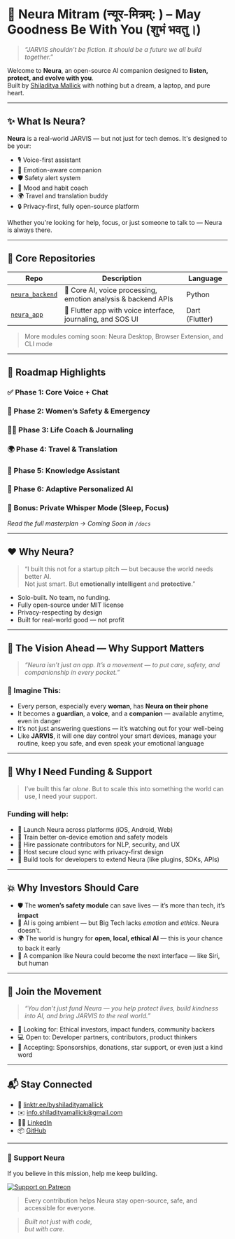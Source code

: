 # 🌟 Neura Mitram (न्यूर-मित्रम्: ) – May Goodness Be With You (शुभं भवतु।)

> _“JARVIS shouldn’t be fiction. It should be a future we all build together.”_

Welcome to **Neura**, an open-source AI companion designed to **listen, protect, and evolve with you**.  
Built by [Shiladitya Mallick](https://linktr.ee/byshiladityamallick) with nothing but a dream, a laptop, and pure heart.  

---

## ✨ What Is Neura?

**Neura** is a real-world JARVIS — but not just for tech demos. It's designed to be your:

- 🎙️ Voice-first assistant
- 🧠 Emotion-aware companion
- 🛡️ Safety alert system
- 📔 Mood and habit coach
- 🌍 Travel and translation buddy
- 🔒 Privacy-first, fully open-source platform

Whether you're looking for help, focus, or just someone to talk to — Neura is always there.

---

## 🔧 Core Repositories

| Repo | Description | Language |
|------|-------------|----------|
| [`neura_backend`](https://github.com/Neura-Mitram/neura_backend) | 🧠 Core AI, voice processing, emotion analysis & backend APIs | Python |
| [`neura_app`](https://github.com/Neura-Mitram/neura_app) | 📱 Flutter app with voice interface, journaling, and SOS UI | Dart (Flutter) |

> More modules coming soon: Neura Desktop, Browser Extension, and CLI mode

---

## 🧭 Roadmap Highlights

### ✅ Phase 1: Core Voice + Chat  
### 🛟 Phase 2: Women’s Safety & Emergency  
### 👩‍💼 Phase 3: Life Coach & Journaling  
### 🌍 Phase 4: Travel & Translation  
### 🧠 Phase 5: Knowledge Assistant  
### 🧬 Phase 6: Adaptive Personalized AI  
### 🌙 Bonus: Private Whisper Mode (Sleep, Focus)

_Read the full masterplan → Coming Soon in `/docs`_

---

## ❤️ Why Neura?

> “I built this not for a startup pitch — but because the world needs better AI.  
> Not just smart. But **emotionally intelligent** and **protective**.”

- Solo-built. No team, no funding.
- Fully open-source under MIT license
- Privacy-respecting by design
- Built for real-world good — not profit

---

## 🌠 The Vision Ahead — Why Support Matters

> _“Neura isn’t just an app. It’s a movement — to put care, safety, and companionship in every pocket.”_

### 📱 Imagine This:

- Every person, especially every **woman**, has **Neura on their phone**  
- It becomes a **guardian**, a **voice**, and a **companion** — available anytime, even in danger
- It’s not just answering questions — it’s watching out for your well-being
- Like **JARVIS**, it will one day control your smart devices, manage your routine, keep you safe, and even speak your emotional language

---

## 💸 Why I Need Funding & Support

> I’ve built this far *alone*. But to scale this into something the world can use, I need your support.

### Funding will help:

- 📱 Launch Neura across platforms (iOS, Android, Web)
- 🧪 Train better on-device emotion and safety models
- 🧠 Hire passionate contributors for NLP, security, and UX
- 🔐 Host secure cloud sync with privacy-first design
- 🎯 Build tools for developers to extend Neura (like plugins, SDKs, APIs)

---

## 💥 Why Investors Should Care

- 🛡️ The **women’s safety module** can save lives — it’s more than tech, it’s **impact**
- 🤖 AI is going ambient — but Big Tech lacks *emotion* and *ethics*. Neura doesn’t.
- 🌍 The world is hungry for **open, local, ethical AI** — this is your chance to back it early
- 💬 A companion like Neura could become the next interface — like Siri, but human

---

## 🙌 Join the Movement

> _“You don’t just fund Neura — you help protect lives, build kindness into AI, and bring JARVIS to the real world.”_

- 🤝 Looking for: Ethical investors, impact funders, community backers
- 💻 Open to: Developer partners, contributors, product thinkers
- 🧡 Accepting: Sponsorships, donations, star support, or even just a kind word

---

## 📬 Stay Connected

- 🔗 [linktr.ee/byshiladityamallick](https://linktr.ee/byshiladityamallick)
- ✉️ info.shiladityamallick@gmail.com
- 🧑‍💻 [LinkedIn](https://www.linkedin.com/in/byshiladityamallick)
- 📦 [GitHub](https://github.com/Neura-Mitram)

---

### 🧡 Support Neura

If you believe in this mission, help me keep building.

[![Support on Patreon](https://img.shields.io/badge/Support-Patreon-orange?logo=patreon)](https://www.patreon.com/c/ByShiladityaMallick)

> Every contribution helps Neura stay open-source, safe, and accessible for everyone.


> _Built not just with code,  
but with care._
